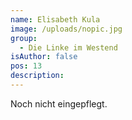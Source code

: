 ```yaml
---
name: Elisabeth Kula
image: /uploads/nopic.jpg
group:
  - Die Linke im Westend
isAuthor: false
pos: 13
description: 
---
```


Noch nicht eingepflegt.